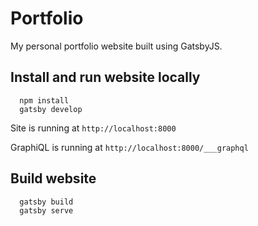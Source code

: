 # Portfolio

My personal portfolio website built using GatsbyJS.

## Install and run website locally

```
  npm install
  gatsby develop
```

Site is running at `http://localhost:8000`

GraphiQL is running at `http://localhost:8000/___graphql`

## Build website

```
  gatsby build
  gatsby serve
```




